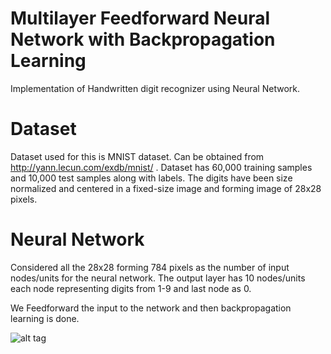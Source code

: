 # Multilayer Feedforward Neural Network with Backpropagation Learning
Implementation of Handwritten digit recognizer using Neural Network.


# Dataset
Dataset used for this is MNIST dataset. Can be obtained from http://yann.lecun.com/exdb/mnist/ . Dataset has 60,000 training samples and 10,000 test samples along with labels. The digits have been size normalized and centered in a fixed-size image and forming image of 28x28 pixels.

# Neural Network 
Considered all the 28x28 forming 784 pixels as the number of input nodes/units for the neural network. The output layer has 10 nodes/units each node representing digits from 1-9 and last node as 0.

We Feedforward the input to the network and then backpropagation learning is done.


![alt tag](https://cloud.githubusercontent.com/assets/16488486/13374358/58420976-dda8-11e5-9e93-4f3c456662cd.png)





